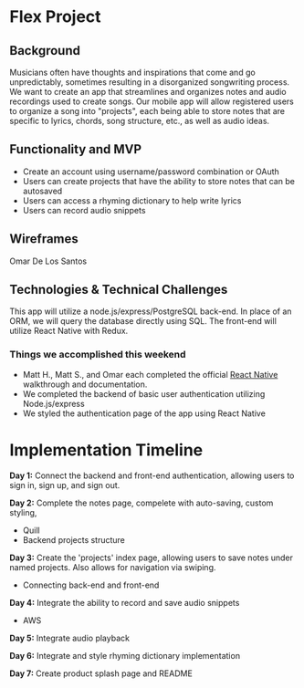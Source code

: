 # Flex Project 

## Background 

Musicians often have thoughts and inspirations that come and go unpredictably, sometimes resulting in a disorganized songwriting process.  We want to create an app that streamlines and organizes notes and audio recordings used to create songs.  Our mobile app will allow registered users to organize a song into "projects", each being able to store notes that are specific to lyrics, chords, song structure, etc., as well as audio ideas.


## Functionality and MVP 

* Create an account using username/password combination or OAuth
* Users can create projects that have the ability to store notes that can be autosaved
* Users can access a rhyming dictionary to help write lyrics 
* Users can record audio snippets 

## Wireframes

Omar De Los Santos

## Technologies & Technical Challenges 

This app will utilize a node.js/express/PostgreSQL back-end. In place of an ORM, we will query the database directly using SQL.  The front-end will utilize React Native with Redux.  

### Things we accomplished this weekend
* Matt H., Matt S., and Omar each completed the official [React Native](https://facebook.github.io/react-native/) walkthrough and documentation. 
* We completed the backend of basic user authentication utilizing Node.js/express 
* We styled the authentication page of the app using React Native 

# Implementation Timeline 
**Day 1:** Connect the backend and front-end authentication, allowing users to sign in, sign up, and sign out. 

**Day 2:** Complete the notes page, compelete with auto-saving, custom styling, 
* Quill 
* Backend projects structure

**Day 3:** Create the 'projects' index page, allowing users to save notes under named projects. Also allows for navigation via swiping. 
* Connecting back-end and front-end 

**Day 4:** Integrate the ability to record and save audio snippets
* AWS 

**Day 5:** Integrate audio playback

**Day 6:** Integrate and style rhyming dictionary implementation 

**Day 7:** Create product splash page and README






